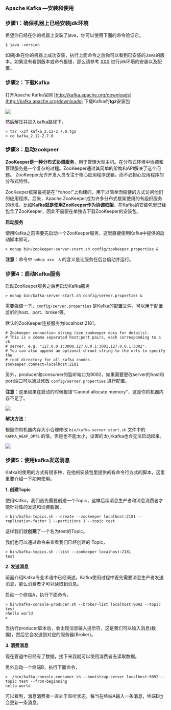 ### Apache Kafka —安装和使用



### 步骤1：确保机器上已经安装jdk环境

希望你已经在你的机器上安装了java，你可以使用下面的命令验证它。

```
$ java -version
```

如果jdk在你的机器上成功安装，执行上面命令之后你可以看到已安装的Java的版本。如果没有看到版本或命令报错，那么请参考 [XXX](xxxx) 进行jdk环境的安装以及配置。



### 步骤2：下载Kafka

打开Apache Kafka官网 [http://kafka.apache.org/downloads](http://kafka.apache.org/downloads) 下载Kafka的**tgz**安装包

![](https://image.easyblog.top/%E6%88%AA%E5%B1%8F2021-07-21%20%E4%B8%8B%E5%8D%881.51.36.png)

然后解压并进入kafka路径下，

```ps1con
> tar -xzf kafka_2.12-2.7.0.tgz
> cd kafka_2.12-2.7.0
```



### 步骤3：启动zookpeer

**ZooKeeper是一种分布式协调服务**，用于管理大型主机。在分布式环境中协调和管理服务是一个复杂的过程。ZooKeeper通过其简单的架构和API解决了这个问题。 ZooKeeper允许开发人员专注于核心应用程序逻辑，而不必担心应用程序的分布式特性。

ZooKeeper框架最初是在“Yahoo!”上构建的，用于以简单而稳健的方式访问他们的应用程序。后来，Apache ZooKeeper成为许多分布式框架使用的有组织服务的标准，比如**Kafka就是使用ZooKeeper作为协调框架**，在Kafka的安装包里已经包含了ZooKeeper，因此不需要在单独去下载ZooKeeper的安装包。

**启动服务**

使用Kafka之前需要先启动一个ZooKeeper服务，这里直接使用Kafka中提供的启动脚本即可。

```text
> nohup bin/zookeeper-server-start.sh config/zookeeper.properties &
```

**注意**：命令中 `nohup xxx  &` 的含义是让服务在后台启动并运行。 

### 步骤4：启动Kafka服务

启动ZooKeeper服务之后再启动Kafka服务

```text
> nohup bin/kafka-server-start.sh config/server.properties &
```

需要强调一下，`config/server.properties` 是Kafka的配置文件，可以用于配置监听的host、port、broker等。

默认的ZooKeeper连接服务为localhost:2181，

```text
# Zookeeper connection string (see zookeeper docs for details).
# This is a comma separated host:port pairs, each corresponding to a zk
# server. e.g. "127.0.0.1:3000,127.0.0.1:3001,127.0.0.1:3002".
# You can also append an optional chroot string to the urls to specify the
# root directory for all kafka znodes.
zookeeper.connect=localhost:2181
```

另外，producer和consumer的监听端口为9092，如果需要更改server的host和port端口可以通过修改 `config/server.properties` 进行配置。



**注意**：这里如果在启动的时候报错“Cannot allocate memory”，这是你的机器内存不足了。

![](https://image.easyblog.top/%E6%88%AA%E5%B1%8F2021-07-21%20%E4%B8%8B%E5%8D%885.09.54.png)



**解决方法**：

根据你的机器内存大小合理修改 `bin/kafka-server-start.sh` 文件中的 `KAFKA_HEAP_OPTS` 的值，但是也不能太小，设置的太小kafka也会无法启动起来。

![](https://image.easyblog.top/%E6%88%AA%E5%B1%8F2021-07-21%20%E4%B8%8B%E5%8D%885.13.20.png)



### 步骤5：使用kafka发送消息

Kafka的使用的方式有很多种，在他的安装包里提供的有命令行方式的脚本，这里重要介绍一下如何使用。

**1. 创建Topic**

使用Kafka，我们首先需要创建一个Topic，这样后续消息生产者和消息消费者才能针对性的发送和消费数据，

```text
> bin/kafka-topics.sh --create --zookeeper localhost:2181 --replication-factor 1 --partitions 1 --topic test
```

这样我们就**创建**了一个名为test的Topic。

我们也可以通过命令来查看我们已经创建的 Topic，

```text
> bin/kafka-topics.sh --list --zookeeper localhost:2181
test
```

**2. 发送消息**

前面介绍Kafka专业术语中已经阐述，Kafka使用过程中首先需要消息生产者发送消息，那么消费者才可以读取到消息。

启动一个终端A，执行下面命令，

```text
> bin/kafka-console-producer.sh --broker-list localhost:9092 --topic test
>hello world
>
```

当执行producer脚本后，会出现消息输入提示符，这是我们可以输入消息(数据)，然后它会发送到对应的服务器(Broker)。

**3. 消费消息**

现在管道中已经有了数据，接下来我就可以使用消费者去读取数据。

另外启动一个终端B，执行下面命令，

```text
> ./bin/kafka-console-consumer.sh --bootstrap-server localhost:9092 --topic test --from-beginning
hello world
```

可以看到，消息消费者一直处于监听状态，每当在终端A输入一条消息，终端B也会更新一条消息。

